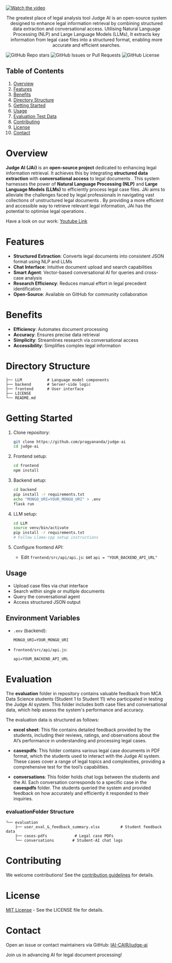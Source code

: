 [![Watch the video](https://github.com/user-attachments/assets/f11091e8-2623-425d-8674-3a4a3eda8dd2)](https://youtu.be/RK4yPHXeOj4?si=_DqwSP-ceD7CAlue)
<br>
<p align="center">The greatest place of legal analysis tool Judge AI is an open-source system designed to enhance legal information retrieval by combining structured data extraction and conversational access. Utilising Natural Language Processing (NLP) and Large Language Models (LLMs), It extracts key information from legal case files into a structured format, enabling more accurate and efficient searches.</p>

![GitHub Repo stars](https://img.shields.io/github/stars/IAI-CAIR/judge-ai)
![GitHub Issues or Pull Requests](https://img.shields.io/github/issues/IAI-CAIR/judge-ai)
![GitHub License](https://img.shields.io/github/license/IAI-CAIR/judge-ai)

## Table of Contents

1. [Overview](#overview)
2. [Features](#features)
3. [Benefits](#benefits)
4. [Directory Structure](#directory-structure)
5. [Getting Started](#getting-started)
6. [Usage](#usage)
7. [Evaluation Test Data](#evaluation-test-data)
8. [Contributing](#contributing)
9. [License](#license)
10. [Contact](#contact)

# Overview

**Judge AI (JAi)** is an **open-source project** dedicated to enhancing legal information retrieval. It achieves this by integrating **structured data extraction** with **conversational access** to legal documents . This system harnesses the power of **Natural Language Processing (NLP)** and **Large Language Models (LLMs)** to efficiently process legal case files. JAi aims to alleviate the challenges faced by legal professionals in navigating vast collections of unstructured legal documents . By providing a more efficient and accessible way to retrieve relevant legal information, JAi has the potential to optimise legal operations .

Have a look on our work: [Youtube Link](https://youtu.be/RK4yPHXeOj4?si=Lz7603zTUvGqS_AA)
# Features

- **Structured Extraction**: Converts legal documents into consistent JSON format using NLP and LLMs
- **Chat Interface**: Intuitive document upload and search capabilities
- **Smart Agent**: Vector-based conversational AI for queries and cross-case analysis
- **Research Efficiency**: Reduces manual effort in legal precedent identification
- **Open-Source**: Available on GitHub for community collaboration

# Benefits

- **Efficiency**: Automates document processing
- **Accuracy**: Ensures precise data retrieval
- **Simplicity**: Streamlines research via conversational access
- **Accessibility**: Simplifies complex legal information

# Directory Structure

```
├── LLM           # Language model components
├── backend       # Server-side logic
├── frontend      # User interface
├── LICENSE
└── README.md
```

# Getting Started

1. Clone repository:
   ```bash
   git clone https://github.com/pragyananda/judge-ai
   cd judge-ai
   ```

2. Frontend setup:
   ```bash
   cd frontend
   npm install
   ```

3. Backend setup:
   ```bash
   cd backend
   pip install -r requirements.txt
   echo "MONGO_URI=YOUR_MONGO_URI" > .env
   flask run
   ```

4. LLM setup:
   ```bash
   cd LLM
   source venv/bin/activate
   pip install -r requirements.txt
   # Follow Llama-cpp setup instructions
   ```

5. Configure frontend API:
   - Edit `frontend/src/api/api.js`: set `api = "YOUR_BACKEND_API_URL"`

## Usage

- Upload case files via chat interface
- Search within single or multiple documents
- Query the conversational agent
- Access structured JSON output

## Environment Variables

- `.env` (backend):
  ```
  MONGO_URI=YOUR_MONGO_URI
  ```
- `frontend/src/api/api.js`:
  ```
  api=YOUR_BACKEND_API_URL
  ```

# Evaluation 

The **evaluation** folder in repository contains valuable feedback from MCA Data Science students (Student 1 to Student 11) who participated in testing the Judge AI system. This folder includes both case files and conversational data, which help assess the system's performance and accuracy.

The evaluation data is structured as follows:

- **excel sheet**: This file contains detailed feedback provided by the students, including their reviews, ratings, and observations about the AI’s performance in understanding and processing legal cases.
  
- **casespdfs**: This folder contains various legal case documents in PDF format, which the students used to interact with the Judge AI system. These cases cover a range of legal topics and complexities, providing a comprehensive test for the tool’s capabilities.

- **conversations**: This folder holds chat logs between the students and the AI. Each conversation corresponds to a specific case in the **casespdfs** folder. The students queried the system and provided feedback on how accurately and efficiently it responded to their inquiries.

### evaluationFolder Structure

```
└── evaluation
    ├── user_eval_&_feedback_summary.xlsx         # Student feedback data
    ├── cases-pdfs            # Legal case PDFs
    └── conversations        # Student-AI chat logs
```
# Contributing

We welcome contributions! See the [contribution guidelines](https://github.com/pragyananda/judge-ai) for details.

# License

[MIT License](https://github.com/IAI-CAIR/judge-ai/blob/main/LICENSE) - See the LICENSE file for details.

# Contact

Open an issue or contact maintainers via GitHub: [IAI-CAIR/judge-ai](https://github.com/IAI-CAIR/judge-ai)

Join us in advancing AI for legal document processing!
